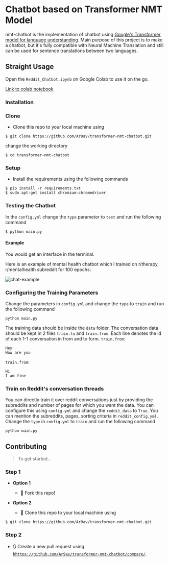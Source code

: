 # Chatbot based on Transformer NMT Model

nmt-chatbot is the implementation of chatbot using [Google's Transformer model for language understanding](https://www.tensorflow.org/tutorials/text/transformer).
Main purpose of this project is to make a chatbot, but it's fully compatible with Neural Machine Translation and still can be used for sentence translations between two languages.

## Straight Usage

Open the ``Reddit_Chatbot.ipynb`` on Google Colab to use it on the go.

[Link to colab notebook](https://colab.research.google.com/drive/1ZHJUbvKbHjMZB08_s5JItvuxjcFBC4JW?usp=sharing)


### Installation

### Clone

- Clone this repo to your local machine using
```shell
$ git clone https://github.com/Ar9av/transformer-nmt-chatbot.git
```

change the working directory

```shell
$ cd transformer-nmt-chatbot
```

### Setup

- Install the requirements using the following commands

```shell
$ pip install -r requirements.txt
$ sudo apt-get install chromium-chromedriver
```

### Testing the Chatbot

In the ``config.yml`` change the ``type`` parameter to ``test`` and run the following command

```shell
$ python main.py
```

#### Example

You would get an interface in the terminal.

Here is an example of mental health chatbot which I trained on r/therapy, r/mentalhealth subreddit for 100 epochs:

![chat-example](https://github.com/Ar9av/transformer-nmt-chatbot/blob/master/resources/example.gif)



### Configuring the Training Parameters

Change the parameters in ``config.yml`` and change the ``type`` to ``train`` and run the following command

```
python main.py
```

The training data should be inside the ``data`` folder.
The conversation data should be kept in 2 files ``train.to`` and ``train.from``.
Each line denotes the id of each 1-1 conversation in from and to form.
``train.from``:

```
Hey
How are you

```

``train.from``:
```
Hi
I am fine
```

### Train on Reddit's conversation threads

You can directly train it over reddit conversations just by providing the subreddits and number of pages for which you want the data.
You can configure this using ``config.yml`` and change the ``reddit_data`` to ``True``. You can mention the subreddits, pages, sorting criteria in ``reddit_config.yml``.
Change the ``type`` in ``config.yml`` to ``train`` and run the following command

```
python main.py

```

## Contributing

> To get started...

### Step 1

- **Option 1**
    - 🍴 Fork this repo!

- **Option 2**
    - 👯 Clone this repo to your local machine using 
```shell
$ git clone https://github.com/Ar9av/transformer-nmt-chatbot.git
```

### Step 2

- 🔃 Create a new pull request using <a href="https://github.com/Ar9av/transformer-nmt-chatbot/compare/" target="_blank">`hhttps://github.com/Ar9av/transformer-nmt-chatbot/compare/`</a>.
